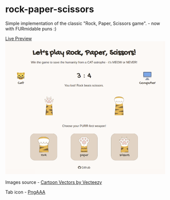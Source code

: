 # rock-paper-scissors
Simple implementation of the classic "Rock, Paper, Scissors game". - now with FURmidable puns :) 

<a href="https://yuliana-r.github.io/rock-paper-scissors/">Live Preview</a>
<img src="./images/demo-1.png">

Images source - <a href="https://www.vecteezy.com/free-vector/cartoon">Cartoon Vectors by Vecteezy</a>

Tab icon - <a href='https://www.pngaaa.com/detail/2550439'>PngAAA</a>
